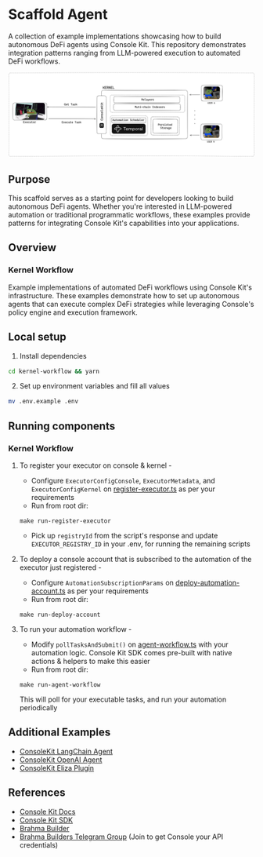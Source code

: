 # Scaffold Agent

A collection of example implementations showcasing how to build autonomous DeFi agents using Console Kit. This repository demonstrates integration patterns ranging from LLM-powered execution to automated DeFi workflows.

![kernel-setup](./images/overview.png)

## Purpose

This scaffold serves as a starting point for developers looking to build autonomous DeFi agents. Whether you're interested in LLM-powered automation or traditional programmatic workflows, these examples provide patterns for integrating Console Kit's capabilities into your applications.

## Overview

### Kernel Workflow

Example implementations of automated DeFi workflows using Console Kit's infrastructure. These examples demonstrate how to set up autonomous agents that can execute complex DeFi strategies while leveraging Console's policy engine and execution framework.

## Local setup

1. Install dependencies

```bash
cd kernel-workflow && yarn
```

2. Set up environment variables and fill all values

```bash
mv .env.example .env
```

## Running components

### Kernel Workflow

1. To register your executor on console & kernel -

   - Configure `ExecutorConfigConsole`, `ExecutorMetadata`, and `ExecutorConfigKernel` on [register-executor.ts](./kernel-workflow/src/register-executor.ts) as per your requirements
   - Run from root dir:

   ```
   make run-register-executor
   ```

   - Pick up `registryId` from the script's response and update `EXECUTOR_REGISTRY_ID` in your .env, for running the remaining scripts

2. To deploy a console account that is subscribed to the automation of the executor just registered -
   - Configure `AutomationSubscriptionParams` on [deploy-automation-account.ts](kernel-workflow/src/deploy-automation-account.ts) as per your requirements
   - Run from root dir:
   ```
   make run-deploy-account
   ```
3. To run your automation workflow -
   - Modify `pollTasksAndSubmit()` on [agent-workflow.ts](kernel-workflow/src/agent-workflow.ts) with your automation logic. Console Kit SDK comes pre-built with native actions & helpers to make this easier
   - Run from root dir:
   ```
   make run-agent-workflow
   ```
   This will poll for your executable tasks, and run your automation periodically

## Additional Examples

- [ConsoleKit LangChain Agent](https://github.com/Brahma-fi/scaffold-agent/tree/ft-addLangchain)
- [ConsoleKit OpenAI Agent](https://github.com/Brahma-fi/scaffold-agent/tree/ft-addOpenAi)
- [ConsoleKit Eliza Plugin](https://github.com/Brahma-fi/scaffold-agent/tree/ft-addEliza)

## References

- [Console Kit Docs](https://github.com/Brahma-fi/console-kit/blob/ft-docs/docs/introduction.md)
- [Console Kit SDK](https://www.npmjs.com/package/brahma-console-kit)
- [Brahma Builder](https://github.com/Brahma-fi/brahma-builder)
- [Brahma Builders Telegram Group]([https://discord.com/invite/khXHEnvS6N](https://t.me/+O5fFUPVBFvU3ZjY1)) (Join to get Console your API credentials)
